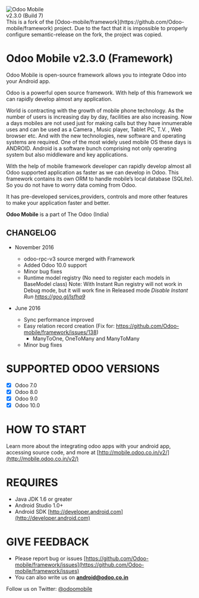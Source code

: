 
<img src="https://github.com/Odoo-mobile/framework/blob/master/odoo_mobile.png" alt="Odoo Mobile"/>
<br/>v2.3.0 (Build 7)
<br/>
This is a fork of the [Odoo-mobile/framework](https://github.com/Odoo-mobile/framework) project. Due to the fact that it is impossible to properly configure semantic-release on the fork, the project was copied.

# Odoo Mobile v2.3.0 (Framework)


Odoo Mobile is open-source framework allows you to integrate Odoo into your Android app.

Odoo is a powerful open source framework. With help of this framework we can rapidly develop almost any application.

World is contracting with the growth of mobile phone technology. As the number of users is increasing day by day, facilities are also increasing. Now a days mobiles are not used just for making calls but they have innumerable uses and can be used as a Camera , Music player, Tablet PC, T.V. , Web browser etc. And with the new technologies, new software and operating systems are required.
One of the most widely used mobile OS these days is ANDROID. Android is a software bunch comprising not only operating system but also middleware and key applications.

With the help of mobile framework developer can rapidly develop almost all Odoo supported application as faster as we can develop in Odoo. 
This framework contains its own ORM to handle mobile’s local database (SQLite). So you do not have to worry data coming from Odoo. 

It has pre-developed services,providers, controls and more other features to make your application faster and better. 

**Odoo Mobile** is a part of The Odoo (India)

## CHANGELOG

- November 2016
    - odoo-rpc-v3 source merged with Framework
    - Added Odoo 10.0 support
    - Minor bug fixes
    - Runtime model registry (No need to register each models in BaseModel class)
        Note: With Instant Run registry will not work in Debug mode, but it will work fine in Released mode 
        *Disable Instant Run https://goo.gl/lsfhq9*
    
- June 2016
    - Sync performance improved
    - Easy relation record creation (Fix for: https://github.com/Odoo-mobile/framework/issues/138) 
        - ManyToOne, OneToMany and ManyToMany
    - Minor bug fixes

SUPPORTED ODOO VERSIONS
=======================

- [x] Odoo 7.0
- [x] Odoo 8.0
- [x] Odoo 9.0
- [x] Odoo 10.0

HOW TO START
============

Learn more about the integrating odoo apps with your android app, accessing source code, and more at [http://mobile.odoo.co.in/v2/](http://mobile.odoo.co.in/v2/)
 
REQUIRES
========

 - Java JDK 1.6 or greater
 - Android Studio 1.0+
 - Android SDK [http://developer.android.com](http://developer.android.com)

GIVE FEEDBACK
=============

 - Please report bug or issues [https://github.com/Odoo-mobile/framework/issues](https://github.com/Odoo-mobile/framework/issues)
 - You can also write us on **android@odoo.co.in**

Follow us on Twitter: <a href="https://twitter.com/odoomobile">@odoomobile</a>
